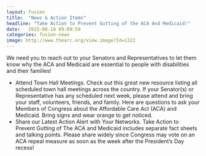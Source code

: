 ```yaml
---
layout: fusion
title:  "News & Action Items"
headline: "Take Action to Prevent Gutting of the ACA And Medicaid!"
date:   2015-08-18 09:09:59
categories: fusion-news
image: http://www.thearc.org/view.image?Id=1322
---
```

We need you to reach out to your Senators and Representatives to let them know why the ACA and Medicaid are essential to people with disabilities and their families!
<ul>
<li>Attend Town Hall Meetings. Check out this great new resource listing all scheduled town hall meetings across the country. If your Senator(s) or Representative has any scheduled next week, please attend and bring your staff, volunteers, friends, and family. Here are questions to ask your Members of Congress about the Affordable Care Act (ACA) and Medicaid. Bring signs and wear orange to get noticed.</li>
<li>Share our Latest Action Alert with Your Networks. Take Action to Prevent Gutting of The ACA and Medicaid includes separate fact sheets and talking points. Please share widely since Congress may vote on an ACA repeal measure as soon as the week after the President’s Day recess!</li>
</ul>